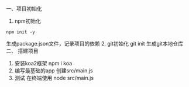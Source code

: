 一、项目初始化
1. npm初始化 
```
npm init -y
```
生成package.json文件，记录项目的依赖
2. git初始化
git init 
生成git本地仓库
二、 搭建项目
1. 安装koa2框架
npm i koa 
2. 编写最基础的app
创建src/main.js
3. 测试
在终端使用 node src/main.js 
